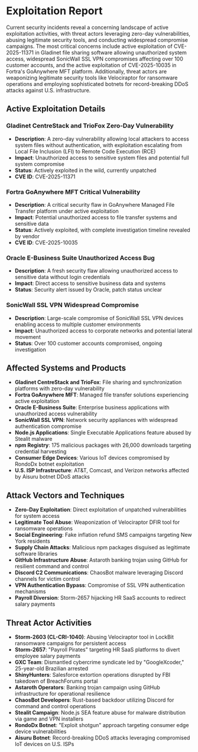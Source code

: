 # Exploitation Report

Current security incidents reveal a concerning landscape of active exploitation activities, with threat actors leveraging zero-day vulnerabilities, abusing legitimate security tools, and conducting widespread compromise campaigns. The most critical concerns include active exploitation of CVE-2025-11371 in Gladinet file sharing software allowing unauthorized system access, widespread SonicWall SSL VPN compromises affecting over 100 customer accounts, and the active exploitation of CVE-2025-10035 in Fortra's GoAnywhere MFT platform. Additionally, threat actors are weaponizing legitimate security tools like Velociraptor for ransomware operations and employing sophisticated botnets for record-breaking DDoS attacks against U.S. infrastructure.

## Active Exploitation Details

### Gladinet CentreStack and TrioFox Zero-Day Vulnerability
- **Description**: A zero-day vulnerability allowing local attackers to access system files without authentication, with exploitation escalating from Local File Inclusion (LFI) to Remote Code Execution (RCE)
- **Impact**: Unauthorized access to sensitive system files and potential full system compromise
- **Status**: Actively exploited in the wild, currently unpatched
- **CVE ID**: CVE-2025-11371

### Fortra GoAnywhere MFT Critical Vulnerability
- **Description**: A critical security flaw in GoAnywhere Managed File Transfer platform under active exploitation
- **Impact**: Potential unauthorized access to file transfer systems and sensitive data
- **Status**: Actively exploited, with complete investigation timeline revealed by vendor
- **CVE ID**: CVE-2025-10035

### Oracle E-Business Suite Unauthorized Access Bug
- **Description**: A fresh security flaw allowing unauthorized access to sensitive data without login credentials
- **Impact**: Direct access to sensitive business data and systems
- **Status**: Security alert issued by Oracle, patch status unclear

### SonicWall SSL VPN Widespread Compromise
- **Description**: Large-scale compromise of SonicWall SSL VPN devices enabling access to multiple customer environments
- **Impact**: Unauthorized access to corporate networks and potential lateral movement
- **Status**: Over 100 customer accounts compromised, ongoing investigation

## Affected Systems and Products

- **Gladinet CentreStack and TrioFox**: File sharing and synchronization platforms with zero-day vulnerability
- **Fortra GoAnywhere MFT**: Managed file transfer solutions experiencing active exploitation
- **Oracle E-Business Suite**: Enterprise business applications with unauthorized access vulnerability
- **SonicWall SSL VPN**: Network security appliances with widespread authentication compromise
- **Node.js Applications**: Single Executable Applications feature abused by Stealit malware
- **npm Registry**: 175 malicious packages with 26,000 downloads targeting credential harvesting
- **Consumer Edge Devices**: Various IoT devices compromised by RondoDx botnet exploitation
- **U.S. ISP Infrastructure**: AT&T, Comcast, and Verizon networks affected by Aisuru botnet DDoS attacks

## Attack Vectors and Techniques

- **Zero-Day Exploitation**: Direct exploitation of unpatched vulnerabilities for system access
- **Legitimate Tool Abuse**: Weaponization of Velociraptor DFIR tool for ransomware operations
- **Social Engineering**: Fake inflation refund SMS campaigns targeting New York residents
- **Supply Chain Attacks**: Malicious npm packages disguised as legitimate software libraries
- **GitHub Infrastructure Abuse**: Astaroth banking trojan using GitHub for resilient command and control
- **Discord C2 Communications**: ChaosBot malware leveraging Discord channels for victim control
- **VPN Authentication Bypass**: Compromise of SSL VPN authentication mechanisms
- **Payroll Diversion**: Storm-2657 hijacking HR SaaS accounts to redirect salary payments

## Threat Actor Activities

- **Storm-2603 (CL-CRI-1040)**: Abusing Velociraptor tool in LockBit ransomware campaigns for persistent access
- **Storm-2657**: "Payroll Pirates" targeting HR SaaS platforms to divert employee salary payments
- **GXC Team**: Dismantled cybercrime syndicate led by "GoogleXcoder," 25-year-old Brazilian arrested
- **ShinyHunters**: Salesforce extortion operations disrupted by FBI takedown of BreachForums portal
- **Astaroth Operators**: Banking trojan campaign using GitHub infrastructure for operational resilience
- **ChaosBot Developers**: Rust-based backdoor utilizing Discord for command and control operations
- **Stealit Campaign**: Node.js SEA feature abuse for malware distribution via game and VPN installers
- **RondoDx Botnet**: "Exploit shotgun" approach targeting consumer edge device vulnerabilities
- **Aisuru Botnet**: Record-breaking DDoS attacks leveraging compromised IoT devices on U.S. ISPs
